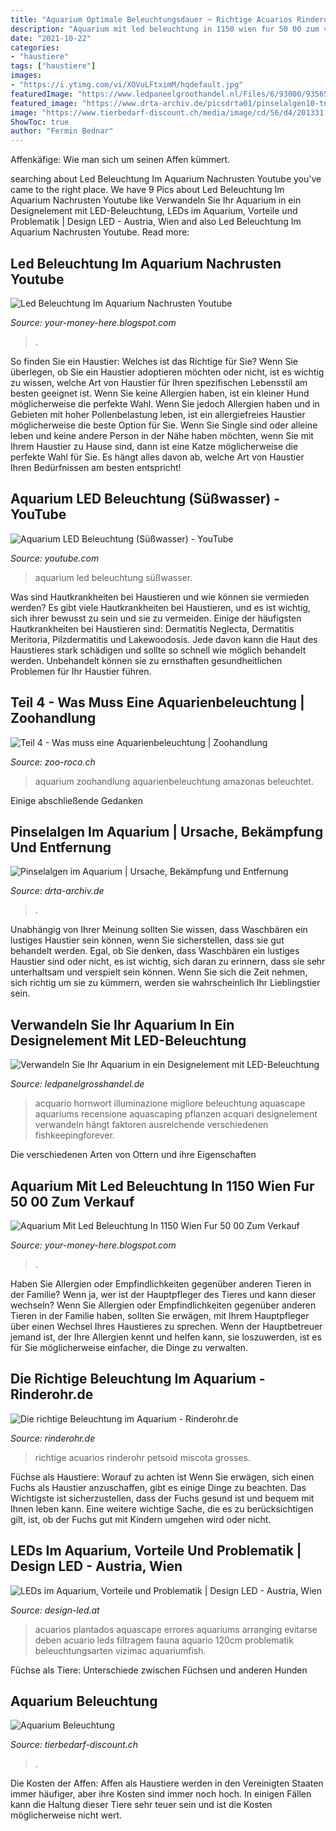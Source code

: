 ```yaml
---
title: "Aquarium Optimale Beleuchtungsdauer ~ Richtige Acuarios Rinderohr Petsoid Miscota Grosses"
description: "Aquarium mit led beleuchtung in 1150 wien fur 50 00 zum verkauf"
date: "2021-10-22"
categories:
- "haustiere"
tags: ["haustiere"]
images:
- "https://i.ytimg.com/vi/XOVuLFtximM/hqdefault.jpg"
featuredImage: "https://www.ledpaneelgroothandel.nl/Files/6/93000/93565/FileBrowser/blogs/adobestock_196378179.jpeg"
featured_image: "https://www.drta-archiv.de/picsdrta01/pinselalgen10-tn.jpg"
image: "https://www.tierbedarf-discount.ch/media/image/cd/56/d4/201331.jpg"
ShowToc: true
author: "Fermin Bednar"
---
```



Affenkäfige: Wie man sich um seinen Affen kümmert.

	

		
searching about Led Beleuchtung Im Aquarium Nachrusten Youtube you've came to the right place. We have 9 Pics about Led Beleuchtung Im Aquarium Nachrusten Youtube like Verwandeln Sie Ihr Aquarium in ein Designelement mit LED-Beleuchtung, LEDs im Aquarium, Vorteile und Problematik | Design LED - Austria, Wien and also Led Beleuchtung Im Aquarium Nachrusten Youtube. Read more:
		
    
## Led Beleuchtung Im Aquarium Nachrusten Youtube

<img loading=lazy src="https://i.ytimg.com/vi/XOVuLFtximM/hqdefault.jpg" onerror="this.onerror=null;this.src='https://tse3.mm.bing.net/th?id=OIP.dmKfrQdTC0dk3tJqsvjzXgHaFj&amp;pid=15.1';" alt="Led Beleuchtung Im Aquarium Nachrusten Youtube">

_Source: your-money-here.blogspot.com_

>. 

	

So finden Sie ein Haustier: Welches ist das Richtige für Sie?
Wenn Sie überlegen, ob Sie ein Haustier adoptieren möchten oder nicht, ist es wichtig zu wissen, welche Art von Haustier für Ihren spezifischen Lebensstil am besten geeignet ist. Wenn Sie keine Allergien haben, ist ein kleiner Hund möglicherweise die perfekte Wahl. Wenn Sie jedoch Allergien haben und in Gebieten mit hoher Pollenbelastung leben, ist ein allergiefreies Haustier möglicherweise die beste Option für Sie. Wenn Sie Single sind oder alleine leben und keine andere Person in der Nähe haben möchten, wenn Sie mit Ihrem Haustier zu Hause sind, dann ist eine Katze möglicherweise die perfekte Wahl für Sie. Es hängt alles davon ab, welche Art von Haustier Ihren Bedürfnissen am besten entspricht!

    
## Aquarium LED Beleuchtung (Süßwasser) - YouTube

<img loading=lazy src="https://i.ytimg.com/vi/wCgubsnLUs8/maxresdefault.jpg" onerror="this.onerror=null;this.src='https://tse3.mm.bing.net/th?id=OIP.W46iZ46vDSNT82_VSapw2gHaEK&amp;pid=15.1';" alt="Aquarium LED Beleuchtung (Süßwasser) - YouTube">

_Source: youtube.com_

>aquarium led beleuchtung süßwasser. 

	

Was sind Hautkrankheiten bei Haustieren und wie können sie vermieden werden?
Es gibt viele Hautkrankheiten bei Haustieren, und es ist wichtig, sich ihrer bewusst zu sein und sie zu vermeiden. Einige der häufigsten Hautkrankheiten bei Haustieren sind: Dermatitis Neglecta, Dermatitis Meritoria, Pilzdermatitis und Lakewoodosis. Jede davon kann die Haut des Haustieres stark schädigen und sollte so schnell wie möglich behandelt werden. Unbehandelt können sie zu ernsthaften gesundheitlichen Problemen für Ihr Haustier führen.

    
## Teil 4 - Was Muss Eine Aquarienbeleuchtung | Zoohandlung

<img loading=lazy src="https://www.zoo-roco.ch/news/wp-content/uploads/Aquarium_Lichtbedarf_4.jpg" onerror="this.onerror=null;this.src='https://tse2.mm.bing.net/th?id=OIP.8sKk1pEsDc5Ptp485HwqYAHaCe&amp;pid=15.1';" alt="Teil 4 - Was muss eine Aquarienbeleuchtung | Zoohandlung">

_Source: zoo-roco.ch_

>aquarium zoohandlung aquarienbeleuchtung amazonas beleuchtet. 

	

Einige abschließende Gedanken

    
## Pinselalgen Im Aquarium | Ursache, Bekämpfung Und Entfernung

<img loading=lazy src="https://www.drta-archiv.de/picsdrta01/pinselalgen10-tn.jpg" onerror="this.onerror=null;this.src='https://tse2.mm.bing.net/th?id=OIP.TJuiBdRYrwbMHlNRSRCNbwAAAA&amp;pid=15.1';" alt="Pinselalgen im Aquarium | Ursache, Bekämpfung und Entfernung">

_Source: drta-archiv.de_

>. 

	

Unabhängig von Ihrer Meinung sollten Sie wissen, dass Waschbären ein lustiges Haustier sein können, wenn Sie sicherstellen, dass sie gut behandelt werden.
Egal, ob Sie denken, dass Waschbären ein lustiges Haustier sind oder nicht, es ist wichtig, sich daran zu erinnern, dass sie sehr unterhaltsam und verspielt sein können. Wenn Sie sich die Zeit nehmen, sich richtig um sie zu kümmern, werden sie wahrscheinlich Ihr Lieblingstier sein.

    
## Verwandeln Sie Ihr Aquarium In Ein Designelement Mit LED-Beleuchtung

<img loading=lazy src="https://www.ledpaneelgroothandel.nl/Files/6/93000/93565/FileBrowser/blogs/adobestock_196378179.jpeg" onerror="this.onerror=null;this.src='https://tse1.mm.bing.net/th?id=OIP.6yIpQzxDKpjWNoYJPFD_TwHaDQ&amp;pid=15.1';" alt="Verwandeln Sie Ihr Aquarium in ein Designelement mit LED-Beleuchtung">

_Source: ledpanelgrosshandel.de_

>acquario hornwort illuminazione migliore beleuchtung aquascape aquariums recensione aquascaping pflanzen acquari designelement verwandeln hängt faktoren ausreichende verschiedenen fishkeepingforever. 

	

Die verschiedenen Arten von Ottern und ihre Eigenschaften

    
## Aquarium Mit Led Beleuchtung In 1150 Wien Fur 50 00 Zum Verkauf

<img loading=lazy src="https://webimg.secondhandapp.com/w-i-mgl/5d9203c6d393ea1c16320ec4" onerror="this.onerror=null;this.src='https://tse4.mm.bing.net/th?id=OIP.Y7HqiJx0faWaOcyromuR3QHaFm&amp;pid=15.1';" alt="Aquarium Mit Led Beleuchtung In 1150 Wien Fur 50 00 Zum Verkauf">

_Source: your-money-here.blogspot.com_

>. 

	

Haben Sie Allergien oder Empfindlichkeiten gegenüber anderen Tieren in der Familie? Wenn ja, wer ist der Hauptpfleger des Tieres und kann dieser wechseln?
Wenn Sie Allergien oder Empfindlichkeiten gegenüber anderen Tieren in der Familie haben, sollten Sie erwägen, mit Ihrem Hauptpfleger über einen Wechsel Ihres Haustieres zu sprechen. Wenn der Hauptbetreuer jemand ist, der Ihre Allergien kennt und helfen kann, sie loszuwerden, ist es für Sie möglicherweise einfacher, die Dinge zu verwalten.

    
## Die Richtige Beleuchtung Im Aquarium - Rinderohr.de

<img loading=lazy src="http://www.rinderohr.de/blog/wp-content/uploads/2017/03/shutterstock_154148414.jpg.jpeg" onerror="this.onerror=null;this.src='https://tse2.mm.bing.net/th?id=OIP.rt83WSY0BaPFkyTaYLR0ggHaEX&amp;pid=15.1';" alt="Die richtige Beleuchtung im Aquarium - Rinderohr.de">

_Source: rinderohr.de_

>richtige acuarios rinderohr petsoid miscota grosses. 

	

Füchse als Haustiere: Worauf zu achten ist
Wenn Sie erwägen, sich einen Fuchs als Haustier anzuschaffen, gibt es einige Dinge zu beachten. Das Wichtigste ist sicherzustellen, dass der Fuchs gesund ist und bequem mit Ihnen leben kann. Eine weitere wichtige Sache, die es zu berücksichtigen gilt, ist, ob der Fuchs gut mit Kindern umgehen wird oder nicht.

    
## LEDs Im Aquarium, Vorteile Und Problematik | Design LED - Austria, Wien

<img loading=lazy src="http://www.design-led.at/wp-content/uploads/2016/04/gut-beleuchtete-aquarium.jpg" onerror="this.onerror=null;this.src='https://tse3.mm.bing.net/th?id=OIP.0oDKxay4KC9imDOmu9OppwEsCs&amp;pid=15.1';" alt="LEDs im Aquarium, Vorteile und Problematik | Design LED - Austria, Wien">

_Source: design-led.at_

>acuarios plantados aquascape errores aquariums arranging evitarse deben acuario leds filtragem fauna aquario 120cm problematik beleuchtungsarten vizimac aquariumfish. 

	

Füchse als Tiere: Unterschiede zwischen Füchsen und anderen Hunden

    
## Aquarium Beleuchtung

<img loading=lazy src="https://www.tierbedarf-discount.ch/media/image/cd/56/d4/201331.jpg" onerror="this.onerror=null;this.src='https://tse1.mm.bing.net/th?id=OIP.wNQt23v9A-agBnN8Uw0SHwHaHa&amp;pid=15.1';" alt="Aquarium Beleuchtung">

_Source: tierbedarf-discount.ch_

>. 

	

Die Kosten der Affen:
Affen als Haustiere werden in den Vereinigten Staaten immer häufiger, aber ihre Kosten sind immer noch hoch. In einigen Fällen kann die Haltung dieser Tiere sehr teuer sein und ist die Kosten möglicherweise nicht wert.

